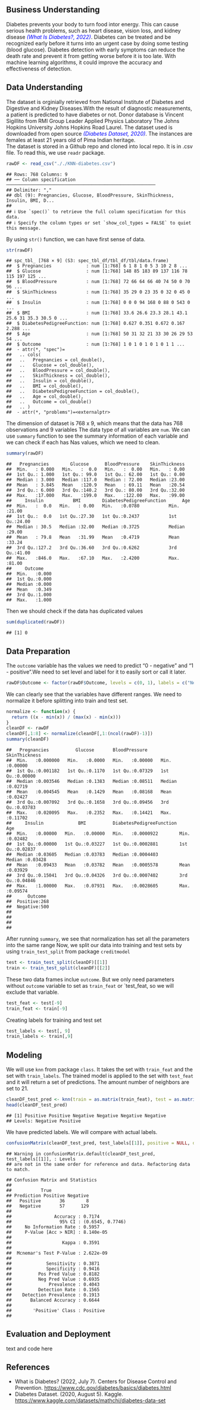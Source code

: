 ## Business Understanding

Diabetes prevents your body to turn food intor energy. This can cause
serious health problems, such as heart disease, vision loss, and kidney
disease <span style="color:blue">*(What Is Diabetes?, 2022)*</span>.
Diabetes can be treated and be recognized early before it turns into an
urgent case by doing some testing (blood glucose). Diabetes detection
with early symptoms can reduce the death rate and prevent it from
getting worse before it is too late. With machine learning algorithms,
it could improve the accuracy and effectiveness of detection.

## Data Understanding

The dataset is orginially retrieved from National Institute of Diabetes
and Digestive and Kidney Diseases.With the result of diagnostic
measurements, a patient is predicted to have diabetes or not. Donor
database is Vincent Sigillito from RMI Group Leader Applied Physics
Laboratory The Johns Hopkins University Johns Hopkins Road Laurel. The
dataset used is downloaded from open source <span
style="color:blue">*(Diabetes Dataset, 2020)*</span>. The instances are
females at least 21 years old of Pima Indian heritage.  
The dataset is stored in a Github repo and cloned into local repo. It is
in .csv file. To read this, we use `readr` package.

``` r
rawDF <- read_csv("././KNN-diabetes.csv")
```

    ## Rows: 768 Columns: 9
    ## ── Column specification ────────────────────────────────────────────────────────
    ## Delimiter: ","
    ## dbl (9): Pregnancies, Glucose, BloodPressure, SkinThickness, Insulin, BMI, D...
    ## 
    ## ℹ Use `spec()` to retrieve the full column specification for this data.
    ## ℹ Specify the column types or set `show_col_types = FALSE` to quiet this message.

By using `str()` function, we can have first sense of data.

``` r
str(rawDF)
```

    ## spc_tbl_ [768 × 9] (S3: spec_tbl_df/tbl_df/tbl/data.frame)
    ##  $ Pregnancies             : num [1:768] 6 1 8 1 0 5 3 10 2 8 ...
    ##  $ Glucose                 : num [1:768] 148 85 183 89 137 116 78 115 197 125 ...
    ##  $ BloodPressure           : num [1:768] 72 66 64 66 40 74 50 0 70 96 ...
    ##  $ SkinThickness           : num [1:768] 35 29 0 23 35 0 32 0 45 0 ...
    ##  $ Insulin                 : num [1:768] 0 0 0 94 168 0 88 0 543 0 ...
    ##  $ BMI                     : num [1:768] 33.6 26.6 23.3 28.1 43.1 25.6 31 35.3 30.5 0 ...
    ##  $ DiabetesPedigreeFunction: num [1:768] 0.627 0.351 0.672 0.167 2.288 ...
    ##  $ Age                     : num [1:768] 50 31 32 21 33 30 26 29 53 54 ...
    ##  $ Outcome                 : num [1:768] 1 0 1 0 1 0 1 0 1 1 ...
    ##  - attr(*, "spec")=
    ##   .. cols(
    ##   ..   Pregnancies = col_double(),
    ##   ..   Glucose = col_double(),
    ##   ..   BloodPressure = col_double(),
    ##   ..   SkinThickness = col_double(),
    ##   ..   Insulin = col_double(),
    ##   ..   BMI = col_double(),
    ##   ..   DiabetesPedigreeFunction = col_double(),
    ##   ..   Age = col_double(),
    ##   ..   Outcome = col_double()
    ##   .. )
    ##  - attr(*, "problems")=<externalptr>

The dimension of dataset is 768 x 9, which means that the data has 768
observations and 9 variables The data type of all variables are `num`.
We can use `summary` function to see the summary information of each
variable and we can check if each has Nas values, which we need to
clean.

``` r
summary(rawDF)
```

    ##   Pregnancies        Glucose      BloodPressure    SkinThickness  
    ##  Min.   : 0.000   Min.   :  0.0   Min.   :  0.00   Min.   : 0.00  
    ##  1st Qu.: 1.000   1st Qu.: 99.0   1st Qu.: 62.00   1st Qu.: 0.00  
    ##  Median : 3.000   Median :117.0   Median : 72.00   Median :23.00  
    ##  Mean   : 3.845   Mean   :120.9   Mean   : 69.11   Mean   :20.54  
    ##  3rd Qu.: 6.000   3rd Qu.:140.2   3rd Qu.: 80.00   3rd Qu.:32.00  
    ##  Max.   :17.000   Max.   :199.0   Max.   :122.00   Max.   :99.00  
    ##     Insulin           BMI        DiabetesPedigreeFunction      Age       
    ##  Min.   :  0.0   Min.   : 0.00   Min.   :0.0780           Min.   :21.00  
    ##  1st Qu.:  0.0   1st Qu.:27.30   1st Qu.:0.2437           1st Qu.:24.00  
    ##  Median : 30.5   Median :32.00   Median :0.3725           Median :29.00  
    ##  Mean   : 79.8   Mean   :31.99   Mean   :0.4719           Mean   :33.24  
    ##  3rd Qu.:127.2   3rd Qu.:36.60   3rd Qu.:0.6262           3rd Qu.:41.00  
    ##  Max.   :846.0   Max.   :67.10   Max.   :2.4200           Max.   :81.00  
    ##     Outcome     
    ##  Min.   :0.000  
    ##  1st Qu.:0.000  
    ##  Median :0.000  
    ##  Mean   :0.349  
    ##  3rd Qu.:1.000  
    ##  Max.   :1.000

Then we should check if the data has duplicated values

``` r
sum(duplicated(rawDF))
```

    ## [1] 0

## Data Preparation

The `outcome` variable has the values we need to predict “0 - negative”
and “1 - positive”.We need to set level and label for it to easily sort
or call it later.

``` r
rawDF$Outcome <- factor(rawDF$Outcome, levels = c(0, 1), labels = c("Negative", "Positive")) %>%  relevel("Positive")
```

We can clearly see that the variables have different ranges. We need to
normalize it before splitting into train and test set.

``` r
normalize <- function(x) {
  return ((x - min(x)) / (max(x) - min(x)))
}
cleanDF <- rawDF 
cleanDF[,1:8] <- normalize(cleanDF[,1:(ncol(rawDF)-1)])
summary(cleanDF)
```

    ##   Pregnancies          Glucose       BloodPressure     SkinThickness    
    ##  Min.   :0.000000   Min.   :0.0000   Min.   :0.00000   Min.   :0.00000  
    ##  1st Qu.:0.001182   1st Qu.:0.1170   1st Qu.:0.07329   1st Qu.:0.00000  
    ##  Median :0.003546   Median :0.1383   Median :0.08511   Median :0.02719  
    ##  Mean   :0.004545   Mean   :0.1429   Mean   :0.08168   Mean   :0.02427  
    ##  3rd Qu.:0.007092   3rd Qu.:0.1658   3rd Qu.:0.09456   3rd Qu.:0.03783  
    ##  Max.   :0.020095   Max.   :0.2352   Max.   :0.14421   Max.   :0.11702  
    ##     Insulin             BMI          DiabetesPedigreeFunction      Age         
    ##  Min.   :0.00000   Min.   :0.00000   Min.   :0.0000922        Min.   :0.02482  
    ##  1st Qu.:0.00000   1st Qu.:0.03227   1st Qu.:0.0002881        1st Qu.:0.02837  
    ##  Median :0.03605   Median :0.03783   Median :0.0004403        Median :0.03428  
    ##  Mean   :0.09433   Mean   :0.03782   Mean   :0.0005578        Mean   :0.03929  
    ##  3rd Qu.:0.15041   3rd Qu.:0.04326   3rd Qu.:0.0007402        3rd Qu.:0.04846  
    ##  Max.   :1.00000   Max.   :0.07931   Max.   :0.0028605        Max.   :0.09574  
    ##      Outcome   
    ##  Positive:268  
    ##  Negative:500  
    ##                
    ##                
    ##                
    ## 

After running `summary`, we see that normalization has set all the
parameters into the same range Now, we split our data into training and
test sets by using `train_test_split` from package `creditmodel`

``` r
test <- train_test_split(cleanDF)[[1]]
train <- train_test_split(cleanDF)[[2]]
```

These two data frames inclue `outcome`. But we only need parameters
without `outcome` variable to set as `train_feat` or \`test_feat, so we
will exclude that variable.

``` r
test_feat <- test[-9]
train_feat <- train[-9]
```

Creating labels for training and test set

``` r
test_labels <- test[, 9]
train_labels <- train[,9]
```

## Modeling

We will use `knn` from package `class`. It takes the set with
`train_feat` and the set with `train_labels`. The trained model is
applied to the set with `test_feat` and it will return a set of
predictions. The amount number of neighbors are set to 21.

``` r
cleanDF_test_pred <- knn(train = as.matrix(train_feat), test = as.matrix(test_feat), cl = as.matrix(train_labels), k = 21)
head(cleanDF_test_pred)
```

    ## [1] Positive Positive Negative Negative Negative Negative
    ## Levels: Negative Positive

We have predicted labels. We will compare with actual labels.

``` r
confusionMatrix(cleanDF_test_pred, test_labels[[1]], positive = NULL, dnn = c("Prediction", "True"))
```

    ## Warning in confusionMatrix.default(cleanDF_test_pred, test_labels[[1]], : Levels
    ## are not in the same order for reference and data. Refactoring data to match.

    ## Confusion Matrix and Statistics
    ## 
    ##           True
    ## Prediction Positive Negative
    ##   Positive       36        8
    ##   Negative       57      129
    ##                                           
    ##                Accuracy : 0.7174          
    ##                  95% CI : (0.6545, 0.7746)
    ##     No Information Rate : 0.5957          
    ##     P-Value [Acc > NIR] : 8.140e-05       
    ##                                           
    ##                   Kappa : 0.3591          
    ##                                           
    ##  Mcnemar's Test P-Value : 2.622e-09       
    ##                                           
    ##             Sensitivity : 0.3871          
    ##             Specificity : 0.9416          
    ##          Pos Pred Value : 0.8182          
    ##          Neg Pred Value : 0.6935          
    ##              Prevalence : 0.4043          
    ##          Detection Rate : 0.1565          
    ##    Detection Prevalence : 0.1913          
    ##       Balanced Accuracy : 0.6644          
    ##                                           
    ##        'Positive' Class : Positive        
    ## 

## Evaluation and Deployment

text and code here

## References

-   What is Diabetes? (2022, July 7). Centers for Disease Control and
    Prevention. <https://www.cdc.gov/diabetes/basics/diabetes.html>
-   Diabetes Dataset. (2020, August 5). Kaggle.
    <https://www.kaggle.com/datasets/mathchi/diabetes-data-set>
